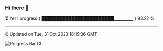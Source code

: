 ### Hi there 👋

⏳ Year progress { ████████████████████████▁▁▁▁▁▁ } 83.22 %

---

⏰ Updated on Tue, 31 Oct 2023 18:19:36 GMT

![Progress Bar CI](https://github.com/liununu/liununu/workflows/Progress%20Bar%20CI/badge.svg)
